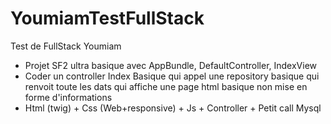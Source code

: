 # YoumiamTestFullStack
Test de FullStack Youmiam


- Projet SF2 ultra basique avec AppBundle, DefaultController, IndexView
- Coder un controller Index Basique qui appel une repository basique qui renvoit toute les dats qui affiche une page html basique non mise en forme d'informations
- Html (twig) + Css (Web+responsive) + Js + Controller + Petit call Mysql
